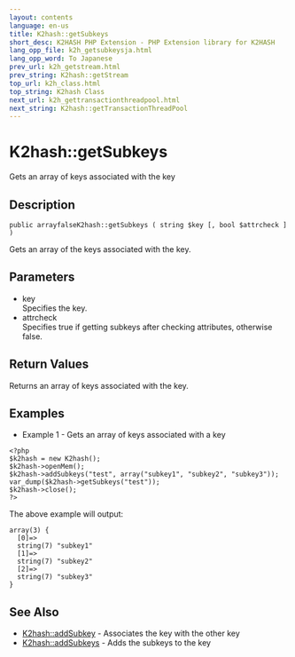 ```yaml
---
layout: contents
language: en-us
title: K2hash::getSubkeys
short_desc: K2HASH PHP Extension - PHP Extension library for K2HASH
lang_opp_file: k2h_getsubkeysja.html
lang_opp_word: To Japanese
prev_url: k2h_getstream.html
prev_string: K2hash::getStream
top_url: k2h_class.html
top_string: K2hash Class
next_url: k2h_gettransactionthreadpool.html
next_string: K2hash::getTransactionThreadPool
---
```


# K2hash::getSubkeys
Gets an array of keys associated with the key

## Description
```
public arrayfalseK2hash::getSubkeys ( string $key [, bool $attrcheck ] )
```
Gets an array of the keys associated with the key. 

## Parameters
- key  
Specifies the key.
- attrcheck  
Specifies true if getting subkeys after checking attributes, otherwise false.

## Return Values
Returns an array of keys associated with the key. 

## Examples
- Example 1 - Gets an array of keys associated with a key
```
<?php
$k2hash = new K2hash();
$k2hash->openMem();
$k2hash->addSubkeys("test", array("subkey1", "subkey2", "subkey3"));
var_dump($k2hash->getSubkeys("test"));
$k2hash->close();
?>
```
The above example will output:
```
array(3) {
  [0]=>
  string(7) "subkey1"
  [1]=>
  string(7) "subkey2"
  [2]=>
  string(7) "subkey3"
}
```

## See Also
- [K2hash::addSubkey](k2h_addsubkey.html) - Associates the key with the other key
- [K2hash::addSubkeys](k2h_addsubkeys.html) - Adds the subkeys to the key
